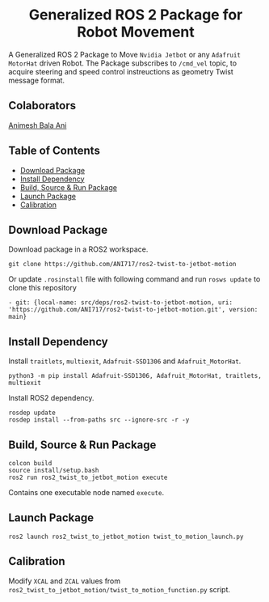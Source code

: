 <p align="center">
  <h1 align="center">Generalized ROS 2 Package for Robot Movement</h1>
</p>

A Generalized ROS 2 Package to Move `Nvidia Jetbot` or any `Adafruit MotorHat` driven Robot. The Package subscribes to `/cmd_vel` topic, to acquire steering and speed control instreuctions as geometry Twist message format.

## Colaborators
[Animesh Bala Ani](https://www.linkedin.com/in/ani717/)

## Table of Contents 
* [Download Package](#download) <br/>
* [Install Dependency](#install) <br/>
* [Build, Source & Run Package](#run) <br/>
* [Launch Package](#launch) <br/>
* [Calibration](#calibration) <br/>

## Download Package <a name="download"></a>
Download package in a ROS2 workspace.
```
git clone https://github.com/ANI717/ros2-twist-to-jetbot-motion
```
Or update `.rosinstall` file with following command and run `rosws update` to clone this repository
```
- git: {local-name: src/deps/ros2-twist-to-jetbot-motion, uri: 'https://github.com/ANI717/ros2-twist-to-jetbot-motion.git', version: main}
```

## Install Dependency <a name="install"></a>
Install `traitlets`, `multiexit`, `Adafruit-SSD1306` and `Adafruit_MotorHat`.
```
python3 -m pip install Adafruit-SSD1306, Adafruit_MotorHat, traitlets, multiexit
```
Install ROS2 dependency.
```
rosdep update
rosdep install --from-paths src --ignore-src -r -y
```

## Build, Source & Run Package <a name="run"></a>
```
colcon build
source install/setup.bash
ros2 run ros2_twist_to_jetbot_motion execute
```
Contains one executable node named `execute`.

## Launch Package <a name="launch"></a>
```
ros2 launch ros2_twist_to_jetbot_motion twist_to_motion_launch.py
```

## Calibration <a name="calibration"></a>
Modify `XCAL` and `ZCAL` values from `ros2_twist_to_jetbot_motion/twist_to_motion_function.py` script.
